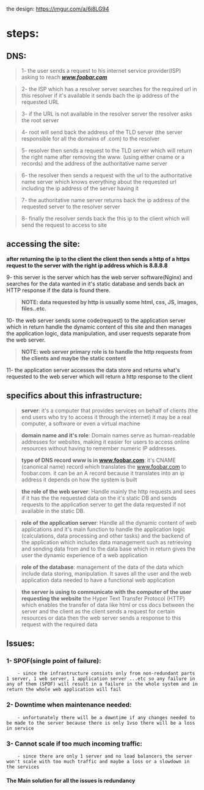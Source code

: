 the design: https://imgur.com/a/6i8LG94

# steps:

## DNS:

> 1- the user sends a request to his internet service provider(ISP) asking to reach ***www.foobar.com***

> 2- the ISP which has a resolver server searches for the required url in this resolver if it's available it sends bach the ip address of the requested URL

> 3- if the URL is not available in the resolver server the resolver asks the root server

> 4- root will send back the address of the TLD server (the server responsible for all the domains of .com) to the resolver

> 5- resolver then sends a request to the TLD server
> which will return the right name after removing the www. (using either cname or a records) and the address of the authoritative name server

> 6- the resolver then sends a request with the url to the authoritative name server which knows everything about the requested url including the ip address of the server having it

> 7- the authoritative name server returns back the ip address of the requested server to the resolver server

> 8- finally the resolver sends back the this ip to the client which will send the request to access to site

## accessing the site:

**after returning the ip to the client the client then sends a http of a https request to the server with the right ip address which is 8.8.8.8**

9- this server is the server which has the web server software(Nginx) and searches for the data wanted in it's static database and sends back an HTTP response if the data is found there.

> **NOTE: data requested by http is usually some html, css, JS, images, files..etc.**

10- the web server sends some code(request) to the application server which in return handle the dynamic content of this site and then manages the application logic, data manipulation, and user requests separate from the web server.

> **NOTE: web server primary role is to handle the http requests from the clients and maybe the static content**

11- the application server accesses the data store and returns what's requested to the web server which will return a http response to the client

## specifics about this infrastructure:

> **server**: it's a computer that provides services on behalf of clients (the end users who try to access it through the internet) it may be a real computer, a software or even a virtual machine

> **domain name and it's role**: Domain names serve as human-readable addresses for websites, making it easier for users to access online resources without having to remember numeric IP addresses.

> **type of DNS record www is in www.foobar.com**: it's CNAME (canonical name) record which translates the www.foobar.com to foobar.com. it can be an A record because it translates into an ip address it depends on how the system is built

> **the role of the web server**: Handle mainly the http requests and sees if it has the the requested data on the it's static DB and sends requests to the application server to get the data requested if not available in the static DB.

> **role of the application server**: Handle all the dynamic content of web applications and it's main function to handle the application logic (calculations, data processing and other tasks) and the backend of the application which includes data management such as retrieving and sending data from and to the data base which in return gives the user the dynamic experience of a web application

> **role of the database**: management of the data of the data which include data storing, manipulation. It saves all the user and the web application data needed to have a functional web application

> **the server is using to communicate with the computer of the user requesting the website** the Hyper Text Transfer Protocol (HTTP) which enables the transfer of data like html or css docs between the server and the client as the client sends a request for certain resources or data then the web server sends a response to this request with the required data

## Issues:

### 1- SPOF(single point of failure):

    	- since the infrastructure consists only from non-redundant parts 1 server, 1 web server, 1 application server ...etc so any failure in any of them (SPOF) will result in a failure in the whole system and in return the whole web application will fail

### 2- Downtime when maintenance needed:

    	- unfortunately there will be a downtime if any changes needed to be made to the server because there is only 1vso there will be a loss in service

### 3- Cannot scale if too much incoming traffic:

    	- since there are only 1 server and no load balancers the server won't scale with too much traffic and maybe a loss or a slowdown in the services

#### The Main solution for all the issues is redundancy
